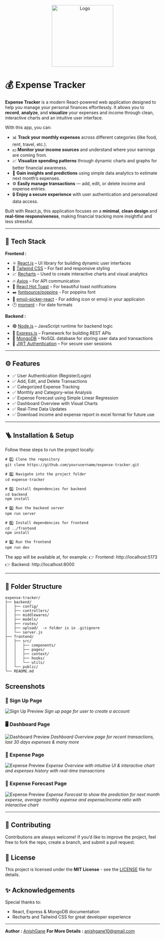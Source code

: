 <div align="center">
    <img src="./frontend/public/images/Logo.webp" width='200' alt="Logo"/>
</div>

# 💰 Expense Tracker

**Expense Tracker** is a modern React-powered web application designed to help you manage your personal finances effortlessly.
It allows you to **record**, **analyze**, and **visualize** your expenses and income through clean, interactive charts and an intuitive user interface.

With this app, you can:

- 📊 **Track your monthly expenses** across different categories (like food, rent, travel, etc.).
- 💵 **Monitor your income sources** and understand where your earnings are coming from.
- 📈 **Visualize spending patterns** through dynamic charts and graphs for better financial awareness.
- 🧠 **Gain insights and predictions** using simple data analytics to estimate next month’s expenses.
- ⚙️ **Easily manage transactions** — add, edit, or delete income and expense entries.
- 🔒 **Enjoy a secure experience** with user authentication and personalized data access.

Built with React.js, this application focuses on a **minimal**, **clean design** and **real-time responsiveness**, making financial tracking more insightful and less stressful.

---

## 🧰 Tech Stack

**Frontend :**

- ⚛️ [React.js](https://react.dev/) – UI library for building dynamic user interfaces
- 🎨 [Tailwind CSS](https://tailwindcss.com/) – For fast and responsive styling
- 📈 [Recharts](https://recharts.org/) – Used to create interactive charts and visual analytics
- 🔥 [Axios](https://axios-http.com/) – For API communication
- 🍞 [React Hot Toast](https://react-hot-toast.com/) – For beautiful toast notifications
- ✒️ [fontsource/poppins](https://www.npmjs.com/package/@fontsource/poppins) - For poppins font
- 🤨 [emoji-picker-react](https://www.npmjs.com/package/emoji-picker-react) - For adding icon or emoji in your applicaion
- 🕐 [moment](https://momentjs.com/docs/) - For date formats

**Backend :**

- 🟢 [Node.js](https://nodejs.org/) – JavaScript runtime for backend logic
- 🚀 [Express.js](https://expressjs.com/) – Framework for building REST APIs
- 🍃 [MongoDB](https://www.mongodb.com/) – NoSQL database for storing user data and transactions
- 🔐 [JWT Authentication](https://jwt.io/) – For secure user sessions

---

## ⚙️ Features

- ✅ User Authentication (Register/Login)
- ✅ Add, Edit, and Delete Transactions
- ✅ Categorized Expense Tracking
- ✅ Monthly and Category-wise Analysis
- ✅ Expense Forecast using Simple Linear Regression
- ✅ Dashboard Overview with Visual Charts
- ✅ Real-Time Data Updates
- ✅ Download income and expense report in excel format for future use

---

## 🪜 Installation & Setup

Follow these steps to run the project locally:

```
# 1️⃣ Clone the repository
git clone https://github.com/yourusername/expense-tracker.git

# 2️⃣ Navigate into the project folder
cd expense-tracker

# 3️⃣ Install dependencies for backend
cd backend
npm install

# 4️⃣ Run the backend server
npm run server

# 5️⃣ Install dependencies for frontend
cd ../frontend
npm install

# 6️⃣ Run the frontend
npm run dev

```

The app will be available at, for example:
👉 Frontend: http://localhost:5173
👉 Backend: http://localhost:8000

---

## 📂 Folder Structure

```
expense-tracker/
├── backend/
|   ├── config/
│   ├── controllers/
│   ├── middlewares/
│   ├── models/
│   ├── routes/
│   ├── upload/  -> folder is in .gitignore
│   └── server.js
├── frontend/
│   ├── src/
│   │   ├── components/
│   │   ├── pages/
│   │   ├── context/
│   │   ├── hooks/
│   │   └── utils/
│   └── public/
└── README.md

```

## Screenshots

### 🔐 Sign Up Page

![Sign Up Preview](./frontend/public/Previews/Auth_preview.png)
_Sign up page for user to create a account_

### 🖥️ Dashboard Page

![Dashboard Preview](./frontend/public/Previews/dashboard_preview.png)
_Dashboard Overview page for recent transactions, last 30 days expenses & many more_

### 💸 Expense Page

![Expense Preview](./frontend/public/Previews/expense_preview.png)
_Expense Overview with intuitive UI & interactive chart and expenses history with real-time transacrions_

### 💸 Expense Forecast Page

![Expense Preview](./frontend/public/Previews/expenseforecast_preview.png)
_Expense Forecast to show the prediction for next month expense, average monthly expense and expense/income ratio with interactive chart_

---

## 🤝 Contributing

Contributions are always welcome!
If you’d like to improve the project, feel free to fork the repo, create a branch, and submit a pull request.

## 📜 License

This project is licensed under the **MIT License** - see the [LICENSE](./LICENSE) file for details.

## ✨ Acknowledgements

Special thanks to:

- React, Express & MongoDB documentation
- Recharts and Tailwind CSS for great developer experience

---

**Author :** [AnishGane](https://github.com/AnishGane)
**For More Details :** anishgane10@gmail.com
